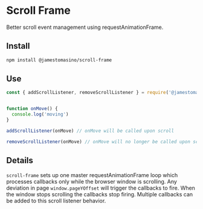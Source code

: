 # Scroll Frame

Better scroll event management using requestAnimationFrame.

## Install

```bash
npm install @jamestomasino/scroll-frame
```

## Use

```js
const { addScrollListener, removeScrollListener } = require('@jamestomasino/scroll-frame');


function onMove() {
  console.log('moving')
}

addScrollListener(onMove) // onMove will be called upon scroll

removeScrollListener(onMove) // onMove will no longer be called upon scroll
```

## Details

`scroll-frame` sets up one master requestAnimationFrame loop which processes callbacks only while the browser window is scrolling. Any deviation in page `window.pageYOffset` will trigger the callbacks to fire. When the window stops scrolling the callbacks stop firing. Multiple callbacks can be added to this scroll listener behavior.
